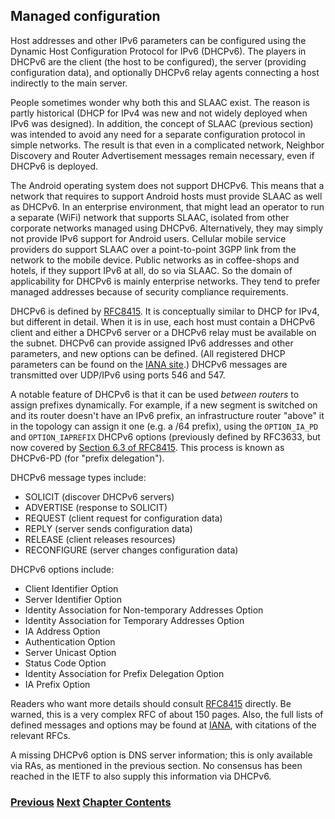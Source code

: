 ## Managed configuration

Host addresses and other IPv6 parameters can be configured using the Dynamic Host Configuration Protocol for IPv6 (DHCPv6). The players in DHCPv6 are the client (the host to be configured), the server (providing configuration data), and optionally DHCPv6 relay agents connecting a host indirectly to the main server.

People sometimes wonder why both this and SLAAC exist. The reason is partly historical (DHCP for IPv4 was new and not widely deployed when IPv6 was designed). In addition, the concept of SLAAC (previous section) was intended to avoid any need for a separate configuration protocol in simple networks. The result is that even in a complicated network, Neighbor Discovery and Router Advertisement messages remain necessary, even if DHCPv6 is deployed.

The Android operating system does not support DHCPv6. This means that a network that requires to support Android hosts must provide SLAAC as well as DHCPv6. In an enterprise environment, that might lead an operator to run a separate (WiFi) network that supports SLAAC, isolated from other corporate networks managed using DHCPv6. Alternatively, they may simply not provide IPv6 support for Android users. Cellular mobile service providers do support SLAAC over a point-to-point 3GPP link from the network to the mobile device. Public networks as in coffee-shops and hotels, if they support IPv6 at all, do so via SLAAC. So the domain of applicability for DHCPv6 is mainly enterprise networks. They tend to prefer managed addresses because of security compliance requirements.

DHCPv6 is defined by [RFC8415](https://www.rfc-editor.org/info/rfc8415). It is conceptually similar to DHCP for IPv4, but different in detail. When it is in use, each host must contain a DHCPv6 client and either a DHCPv6 server or a DHCPv6 relay must be available on the subnet. DHCPv6 can provide assigned IPv6 addresses and other parameters, and new options can be defined. (All registered DHCP parameters can be found on the [IANA site](https://www.iana.org/assignments/dhcpv6-parameters/dhcpv6-parameters.xhtml#dhcpv6-parameters-2).) DHCPv6 messages are transmitted over UDP/IPv6 using ports 546 and 547.

A notable feature of DHCPv6 is that it can be used *between routers* to assign prefixes dynamically. For example, if a new segment is switched on and its router doesn't have an IPv6 prefix, an infrastructure router "above" it in the topology can assign it one (e.g. a /64 prefix), using the `OPTION_IA_PD` and `OPTION_IAPREFIX` DHCPv6 options (previously defined by RFC3633, but now covered by [Section 6.3 of RFC8415](https://www.rfc-editor.org/rfc/rfc8415.html#section-6.3). This process is known as DHCPv6-PD (for "prefix delegation").

DHCPv6 message types include:

- SOLICIT (discover DHCPv6 servers)
- ADVERTISE (response to SOLICIT)
- REQUEST (client request for configuration data)
- REPLY   (server sends configuration data)
- RELEASE (client releases resources)
- RECONFIGURE (server changes configuration data)

DHCPv6 options include:

- Client Identifier Option
- Server Identifier Option
- Identity Association for Non-temporary Addresses Option
- Identity Association for Temporary Addresses Option
- IA Address Option
- Authentication Option
- Server Unicast Option
- Status Code Option
- Identity Association for Prefix Delegation Option
- IA Prefix Option

Readers who want more details should consult [RFC8415](https://www.rfc-editor.org/info/rfc8415) directly.
Be warned, this is a very complex RFC of about 150 pages. Also, the full lists of defined messages and options may be found at [IANA](https://www.iana.org/assignments/dhcpv6-parameters/dhcpv6-parameters.xhtml), with citations of the relevant RFCs.

A missing DHCPv6 option is DNS server information; this is only available
via RAs, as mentioned in the previous section. No consensus has
been reached in the IETF to also supply this information via DHCPv6.

<!-- Link lines generated automatically; do not delete -->
### [<ins>Previous</ins>](Auto-configuration.md) [<ins>Next</ins>](DNS.md) [<ins>Chapter Contents</ins>](2.%20IPv6%20Basic%20Technology.md)
